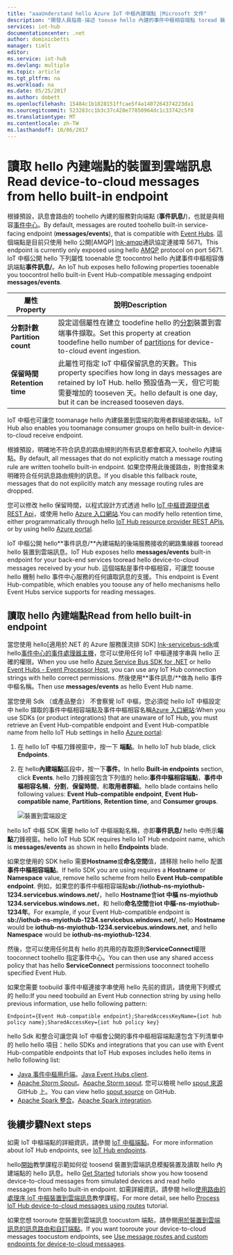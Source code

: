```yaml
---
title: "aaaUnderstand hello Azure IoT 中樞內建端點 |Microsoft 文件"
description: "開發人員指南-描述 toouse hello 內建的事件中樞相容端點 toread 裝置到雲端訊息的方式。"
services: iot-hub
documentationcenter: .net
author: dominicbetts
manager: timlt
editor: 
ms.service: iot-hub
ms.devlang: multiple
ms.topic: article
ms.tgt_pltfrm: na
ms.workload: na
ms.date: 05/25/2017
ms.author: dobett
ms.openlocfilehash: 15484c1b1828151ffcae5f4a1407264374223da1
ms.sourcegitcommit: 523283cc1b3c37c428e77850964dc1c33742c5f0
ms.translationtype: MT
ms.contentlocale: zh-TW
ms.lasthandoff: 10/06/2017
---
```

# <a name="read-device-to-cloud-messages-from-hello-built-in-endpoint"></a><span data-ttu-id="54a9f-103">讀取 hello 內建端點的裝置到雲端訊息</span><span class="sxs-lookup"><span data-stu-id="54a9f-103">Read device-to-cloud messages from hello built-in endpoint</span></span>

<span data-ttu-id="54a9f-104">根據預設，訊息會路由的 toohello 內建的服務對向端點 (**事件訊息/**)，也就是與相容[事件中心][lnk-event-hubs]。</span><span class="sxs-lookup"><span data-stu-id="54a9f-104">By default, messages are routed toohello built-in service-facing endpoint (**messages/events**), that is compatible with [Event Hubs][lnk-event-hubs].</span></span> <span data-ttu-id="54a9f-105">這個端點是目前只使用 hello 公開[AMQP] [ lnk-amqp]通訊協定連接埠 5671。</span><span class="sxs-lookup"><span data-stu-id="54a9f-105">This endpoint is currently only exposed using hello [AMQP][lnk-amqp] protocol on port 5671.</span></span> <span data-ttu-id="54a9f-106">IoT 中樞公開 hello 下列屬性 tooenable 您 toocontrol hello 內建事件中樞相容傳訊端點**事件訊息/**。</span><span class="sxs-lookup"><span data-stu-id="54a9f-106">An IoT hub exposes hello following properties tooenable you toocontrol hello built-in Event Hub-compatible messaging endpoint **messages/events**.</span></span>

| <span data-ttu-id="54a9f-107">屬性</span><span class="sxs-lookup"><span data-stu-id="54a9f-107">Property</span></span>            | <span data-ttu-id="54a9f-108">說明</span><span class="sxs-lookup"><span data-stu-id="54a9f-108">Description</span></span> |
| ------------------- | ----------- |
| <span data-ttu-id="54a9f-109">**分割計數**</span><span class="sxs-lookup"><span data-stu-id="54a9f-109">**Partition count**</span></span> | <span data-ttu-id="54a9f-110">設定這個屬性在建立 toodefine hello 的[分割][ lnk-event-hub-partitions]裝置到雲端事件擷取。</span><span class="sxs-lookup"><span data-stu-id="54a9f-110">Set this property at creation toodefine hello number of [partitions][lnk-event-hub-partitions] for device-to-cloud event ingestion.</span></span> |
| <span data-ttu-id="54a9f-111">**保留時間**</span><span class="sxs-lookup"><span data-stu-id="54a9f-111">**Retention time**</span></span>  | <span data-ttu-id="54a9f-112">此屬性可指定 IoT 中樞保留訊息的天數。</span><span class="sxs-lookup"><span data-stu-id="54a9f-112">This property specifies how long in days messages are retained by IoT Hub.</span></span> <span data-ttu-id="54a9f-113">hello 預設值為一天，但它可能需要增加的 tooseven 天。</span><span class="sxs-lookup"><span data-stu-id="54a9f-113">hello default is one day, but it can be increased tooseven days.</span></span> |

<span data-ttu-id="54a9f-114">IoT 中樞也可讓您 toomanage hello 內建裝置到雲端的取用者群組接收端點。</span><span class="sxs-lookup"><span data-stu-id="54a9f-114">IoT Hub also enables you toomanage consumer groups on hello built-in device-to-cloud receive endpoint.</span></span>

<span data-ttu-id="54a9f-115">根據預設，明確地不符合訊息的路由規則的所有訊息都會都寫入 toohello 內建端點。</span><span class="sxs-lookup"><span data-stu-id="54a9f-115">By default, all messages that do not explicitly match a message routing rule are written toohello built-in endpoint.</span></span> <span data-ttu-id="54a9f-116">如果您停用此後援路由，則會捨棄未明確符合任何訊息路由規則的訊息。</span><span class="sxs-lookup"><span data-stu-id="54a9f-116">If you disable this fallback route, messages that do not explicitly match any message routing rules are dropped.</span></span>

<span data-ttu-id="54a9f-117">您可以修改 hello 保留時間，以程式設計方式透過 hello [IoT 中樞資源提供者 REST Api][lnk-resource-provider-apis]，或使用 hello [Azure 入口網站][lnk-management-portal].</span><span class="sxs-lookup"><span data-stu-id="54a9f-117">You can modify hello retention time, either programmatically through hello [IoT Hub resource provider REST APIs][lnk-resource-provider-apis], or by using hello [Azure portal][lnk-management-portal].</span></span>

<span data-ttu-id="54a9f-118">IoT 中樞公開 hello**事件訊息/**內建端點的後端服務接收的網路集線器 tooread hello 裝置到雲端訊息。</span><span class="sxs-lookup"><span data-stu-id="54a9f-118">IoT Hub exposes hello **messages/events** built-in endpoint for your back-end services tooread hello device-to-cloud messages received by your hub.</span></span> <span data-ttu-id="54a9f-119">這個端點是事件中樞相容，可讓您 toouse hello 機制 hello 事件中心服務的任何讀取訊息的支援。</span><span class="sxs-lookup"><span data-stu-id="54a9f-119">This endpoint is Event Hub-compatible, which enables you toouse any of hello mechanisms hello Event Hubs service supports for reading messages.</span></span>

## <a name="read-from-hello-built-in-endpoint"></a><span data-ttu-id="54a9f-120">讀取 hello 內建端點</span><span class="sxs-lookup"><span data-stu-id="54a9f-120">Read from hello built-in endpoint</span></span>

<span data-ttu-id="54a9f-121">當您使用 hello[適用於.NET 的 Azure 服務匯流排 SDK] [ lnk-servicebus-sdk]或 hello[事件中心的事件處理器主機][lnk-eventprocessorhost]，您可以使用任何 IoT 中樞連接字串與 hello 正確的權限。</span><span class="sxs-lookup"><span data-stu-id="54a9f-121">When you use hello [Azure Service Bus SDK for .NET][lnk-servicebus-sdk] or hello [Event Hubs - Event Processor Host][lnk-eventprocessorhost], you can use any IoT Hub connection strings with hello correct permissions.</span></span> <span data-ttu-id="54a9f-122">然後使用**事件訊息/**做為 hello 事件中樞名稱。</span><span class="sxs-lookup"><span data-stu-id="54a9f-122">Then use **messages/events** as hello Event Hub name.</span></span>

<span data-ttu-id="54a9f-123">當您使用 Sdk （或產品整合） 不會察覺 IoT 中樞，您必須從 hello IoT 中樞設定中 hello 擷取的事件中樞相容端點及事件中樞相容名稱[Azure 入口網站][ lnk-management-portal]:</span><span class="sxs-lookup"><span data-stu-id="54a9f-123">When you use SDKs (or product integrations) that are unaware of IoT Hub, you must retrieve an Event Hub-compatible endpoint and Event Hub-compatible name from hello IoT Hub settings in hello [Azure portal][lnk-management-portal]:</span></span>

1. <span data-ttu-id="54a9f-124">在 hello IoT 中樞刀鋒視窗中，按一下 **端點**。</span><span class="sxs-lookup"><span data-stu-id="54a9f-124">In hello IoT hub blade, click **Endpoints**.</span></span>
1. <span data-ttu-id="54a9f-125">在 hello**內建端點**區段中，按一下**事件**。</span><span class="sxs-lookup"><span data-stu-id="54a9f-125">In hello **Built-in endpoints** section, click **Events**.</span></span> <span data-ttu-id="54a9f-126">hello 刀鋒視窗包含下列值的 hello:**事件中樞相容端點**，**事件中樞相容名稱**，**分割**，**保留時間**，和**取用者群組**。</span><span class="sxs-lookup"><span data-stu-id="54a9f-126">hello blade contains hello following values: **Event Hub-compatible endpoint**, **Event Hub-compatible name**, **Partitions**, **Retention time**, and **Consumer groups**.</span></span>

    ![裝置到雲端設定][img-eventhubcompatible]

<span data-ttu-id="54a9f-128">hello IoT 中樞 SDK 需要 hello IoT 中樞端點名稱，亦即**事件訊息/** hello 中所示**端點**刀鋒視窗。</span><span class="sxs-lookup"><span data-stu-id="54a9f-128">hello IoT Hub SDK requires hello IoT Hub endpoint name, which is **messages/events** as shown in hello **Endpoints** blade.</span></span>

<span data-ttu-id="54a9f-129">如果您使用的 SDK hello 需要**Hostname**或**命名空間**值，請移除 hello hello 配置**事件中樞相容端點**。</span><span class="sxs-lookup"><span data-stu-id="54a9f-129">If hello SDK you are using requires a **Hostname** or **Namespace** value, remove hello scheme from hello **Event Hub-compatible endpoint**.</span></span> <span data-ttu-id="54a9f-130">例如，如果您的事件中樞相容端點**sb://iothub-ns-myiothub-1234.servicebus.windows.net/**，hello **Hostname**會**iot 中樞 ns-myiothub 1234.servicebus.windows.net**，和 hello**命名空間**會**iot 中樞-ns-myiothub-1234年**。</span><span class="sxs-lookup"><span data-stu-id="54a9f-130">For example, if your Event Hub-compatible endpoint is **sb://iothub-ns-myiothub-1234.servicebus.windows.net/**, hello **Hostname** would be **iothub-ns-myiothub-1234.servicebus.windows.net**, and hello **Namespace** would be **iothub-ns-myiothub-1234**.</span></span>

<span data-ttu-id="54a9f-131">然後，您可以使用任何具有 hello 的共用的存取原則**ServiceConnect**權限 tooconnect toohello 指定事件中心。</span><span class="sxs-lookup"><span data-stu-id="54a9f-131">You can then use any shared access policy that has hello **ServiceConnect** permissions tooconnect toohello specified Event Hub.</span></span>

<span data-ttu-id="54a9f-132">如果您需要 toobuild 事件中樞連接字串使用 hello 先前的資訊，請使用下列模式的 hello:</span><span class="sxs-lookup"><span data-stu-id="54a9f-132">If you need toobuild an Event Hub connection string by using hello previous information, use hello following pattern:</span></span>

`Endpoint={Event Hub-compatible endpoint};SharedAccessKeyName={iot hub policy name};SharedAccessKey={iot hub policy key}`

<span data-ttu-id="54a9f-133">hello Sdk 和整合可讓您與 IoT 中樞會公開的事件中樞相容端點還包含下列清單中的 hello hello 項目：</span><span class="sxs-lookup"><span data-stu-id="54a9f-133">hello SDKs and integrations that you can use with Event Hub-compatible endpoints that IoT Hub exposes includes hello items in hello following list:</span></span>

* <span data-ttu-id="54a9f-134">[Java 事件中樞用戶端](https://github.com/hdinsight/eventhubs-client)。</span><span class="sxs-lookup"><span data-stu-id="54a9f-134">[Java Event Hubs client](https://github.com/hdinsight/eventhubs-client).</span></span>
* <span data-ttu-id="54a9f-135">[Apache Storm Spout](../hdinsight/hdinsight-storm-develop-csharp-event-hub-topology.md)。</span><span class="sxs-lookup"><span data-stu-id="54a9f-135">[Apache Storm spout](../hdinsight/hdinsight-storm-develop-csharp-event-hub-topology.md).</span></span> <span data-ttu-id="54a9f-136">您可以檢視 hello [spout 來源](https://github.com/apache/storm/tree/master/external/storm-eventhubs)GitHub 上。</span><span class="sxs-lookup"><span data-stu-id="54a9f-136">You can view hello [spout source](https://github.com/apache/storm/tree/master/external/storm-eventhubs) on GitHub.</span></span>
* <span data-ttu-id="54a9f-137">[Apache Spark 整合](../hdinsight/hdinsight-apache-spark-eventhub-streaming.md)。</span><span class="sxs-lookup"><span data-stu-id="54a9f-137">[Apache Spark integration](../hdinsight/hdinsight-apache-spark-eventhub-streaming.md).</span></span>

## <a name="next-steps"></a><span data-ttu-id="54a9f-138">後續步驟</span><span class="sxs-lookup"><span data-stu-id="54a9f-138">Next steps</span></span>

<span data-ttu-id="54a9f-139">如需 IoT 中樞端點的詳細資訊，請參閱 [IoT 中樞端點][lnk-endpoints]。</span><span class="sxs-lookup"><span data-stu-id="54a9f-139">For more information about IoT Hub endpoints, see [IoT Hub endpoints][lnk-endpoints].</span></span>

<span data-ttu-id="54a9f-140">hello[開始][ lnk-get-started]教學課程示範如何從 toosend 裝置到雲端訊息模擬裝置及讀取 hello 內建端點的 hello 訊息。</span><span class="sxs-lookup"><span data-stu-id="54a9f-140">hello [Get Started][lnk-get-started] tutorials show you how toosend device-to-cloud messages from simulated devices and read hello messages from hello built-in endpoint.</span></span> <span data-ttu-id="54a9f-141">如需詳細資訊，請參閱 hello[使用路由的處理序 IoT 中樞裝置到雲端訊息][ lnk-d2c-tutorial]教學課程。</span><span class="sxs-lookup"><span data-stu-id="54a9f-141">For more detail, see hello [Process IoT Hub device-to-cloud messages using routes][lnk-d2c-tutorial] tutorial.</span></span>

<span data-ttu-id="54a9f-142">如果您想 tooroute 您裝置到雲端訊息 toocustom 端點，請參閱[用於裝置到雲端訊息的訊息路由和自訂端點][lnk-custom]。</span><span class="sxs-lookup"><span data-stu-id="54a9f-142">If you want tooroute your device-to-cloud messages toocustom endpoints, see [Use message routes and custom endpoints for device-to-cloud messages][lnk-custom].</span></span>

[img-eventhubcompatible]: ./media/iot-hub-devguide-messages-read-builtin/eventhubcompatible.png

[lnk-custom]: iot-hub-devguide-messages-read-custom.md
[lnk-get-started]: iot-hub-get-started.md
[lnk-endpoints]: iot-hub-devguide-endpoints.md
[lnk-resource-provider-apis]: https://docs.microsoft.com/rest/api/iothub/iothubresource
[lnk-event-hubs]: http://azure.microsoft.com/documentation/services/event-hubs/
[lnk-management-portal]: https://portal.azure.com
[lnk-d2c-tutorial]: iot-hub-csharp-csharp-process-d2c.md
[lnk-event-hub-partitions]: ../event-hubs/event-hubs-features.md#partitions
[lnk-servicebus-sdk]: https://www.nuget.org/packages/WindowsAzure.ServiceBus
[lnk-eventprocessorhost]: http://blogs.msdn.com/b/servicebus/archive/2015/01/16/event-processor-host-best-practices-part-1.aspx
[lnk-amqp]: https://www.amqp.org/
